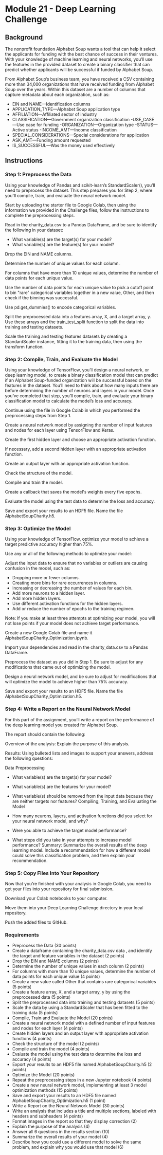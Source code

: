# Module 21 - Deep Learning Challenge

## Background
The nonprofit foundation Alphabet Soup wants a tool that can help it select the applicants for funding with the best chance of success in their ventures. With your knowledge of machine learning and neural networks, you’ll use the features in the provided dataset to create a binary classifier that can predict whether applicants will be successful if funded by Alphabet Soup.

From Alphabet Soup’s business team, you have received a CSV containing more than 34,000 organizations that have received funding from Alphabet Soup over the years. Within this dataset are a number of columns that capture metadata about each organization, such as:

- EIN and NAME—Identification columns
- APPLICATION_TYPE—Alphabet Soup application type
- AFFILIATION—Affiliated sector of industry
- CLASSIFICATION—Government organization classification
 -USE_CASE—Use case for funding
 -ORGANIZATION—Organization type
 -STATUS—Active status
 -INCOME_AMT—Income classification
- SPECIAL_CONSIDERATIONS—Special considerations for application
- ASK_AMT—Funding amount requested
- IS_SUCCESSFUL—Was the money used effectively

## Instructions
### Step 1: Preprocess the Data
Using your knowledge of Pandas and scikit-learn’s StandardScaler(), you’ll need to preprocess the dataset. This step prepares you for Step 2, where you'll compile, train, and evaluate the neural network model.

Start by uploading the starter file to Google Colab, then using the information we provided in the Challenge files, follow the instructions to complete the preprocessing steps.

Read in the charity_data.csv to a Pandas DataFrame, and be sure to identify the following in your dataset:
- What variable(s) are the target(s) for your model?
- What variable(s) are the feature(s) for your model?

Drop the EIN and NAME columns.

Determine the number of unique values for each column.

For columns that have more than 10 unique values, determine the number of data points for each unique value.

Use the number of data points for each unique value to pick a cutoff point to bin "rare" categorical variables together in a new value, Other, and then check if the binning was successful.

Use pd.get_dummies() to encode categorical variables.

Split the preprocessed data into a features array, X, and a target array, y. Use these arrays and the train_test_split function to split the data into training and testing datasets.

Scale the training and testing features datasets by creating a StandardScaler instance, fitting it to the training data, then using the transform function.

### Step 2: Compile, Train, and Evaluate the Model
Using your knowledge of TensorFlow, you’ll design a neural network, or deep learning model, to create a binary classification model that can predict if an Alphabet Soup-funded organization will be successful based on the features in the dataset. You’ll need to think about how many inputs there are before determining the number of neurons and layers in your model. Once you’ve completed that step, you’ll compile, train, and evaluate your binary classification model to calculate the model’s loss and accuracy.

Continue using the file in Google Colab in which you performed the preprocessing steps from Step 1.

Create a neural network model by assigning the number of input features and nodes for each layer using TensorFlow and Keras.

Create the first hidden layer and choose an appropriate activation function.

If necessary, add a second hidden layer with an appropriate activation function.

Create an output layer with an appropriate activation function.

Check the structure of the model.

Compile and train the model.

Create a callback that saves the model's weights every five epochs.

Evaluate the model using the test data to determine the loss and accuracy.

Save and export your results to an HDF5 file. Name the file AlphabetSoupCharity.h5.

### Step 3: Optimize the Model
Using your knowledge of TensorFlow, optimize your model to achieve a target predictive accuracy higher than 75%.

Use any or all of the following methods to optimize your model:

Adjust the input data to ensure that no variables or outliers are causing confusion in the model, such as:
- Dropping more or fewer columns.
- Creating more bins for rare occurrences in columns.
- Increasing or decreasing the number of values for each bin.
- Add more neurons to a hidden layer.
- Add more hidden layers.
- Use different activation functions for the hidden layers.
- Add or reduce the number of epochs to the training regimen.

Note: If you make at least three attempts at optimizing your model, you will not lose points if your model does not achieve target performance.

Create a new Google Colab file and name it AlphabetSoupCharity_Optimization.ipynb.

Import your dependencies and read in the charity_data.csv to a Pandas DataFrame.

Preprocess the dataset as you did in Step 1. Be sure to adjust for any modifications that came out of optimizing the model.

Design a neural network model, and be sure to adjust for modifications that will optimize the model to achieve higher than 75% accuracy.

Save and export your results to an HDF5 file. Name the file AlphabetSoupCharity_Optimization.h5.

### Step 4: Write a Report on the Neural Network Model
For this part of the assignment, you’ll write a report on the performance of the deep learning model you created for Alphabet Soup.

The report should contain the following:

Overview of the analysis: Explain the purpose of this analysis.

Results: Using bulleted lists and images to support your answers, address the following questions:

Data Preprocessing

- What variable(s) are the target(s) for your model?
- What variable(s) are the features for your model?
- What variable(s) should be removed from the input data because they are neither targets nor features?
Compiling, Training, and Evaluating the Model

- How many neurons, layers, and activation functions did you select for your neural network model, and why?
- Were you able to achieve the target model performance?
- What steps did you take in your attempts to increase model performance?
Summary: Summarize the overall results of the deep learning model. Include a recommendation for how a different model could solve this classification problem, and then explain your recommendation.

### Step 5: Copy Files Into Your Repository
Now that you're finished with your analysis in Google Colab, you need to get your files into your repository for final submission.

Download your Colab notebooks to your computer.

Move them into your Deep Learning Challenge directory in your local repository.

Push the added files to GitHub.

### Requirements
- Preprocess the Data (30 points)
- Create a dataframe containing the charity_data.csv data , and identify the target and feature variables in the dataset (2 points)
- Drop the EIN and NAME columns (2 points)
- Determine the number of unique values in each column (2 points)
- For columns with more than 10 unique values, determine the number of data points for each unique value (4 points)
- Create a new value called Other that contains rare categorical variables (5 points)
- Create a feature array, X, and a target array, y by using the preprocessed data (5 points)
- Split the preprocessed data into training and testing datasets (5 points)
- Scale the data by using a StandardScaler that has been fitted to the training data (5 points)
- Compile, Train and Evaluate the Model (20 points)
- Create a neural network model with a defined number of input features and nodes for each layer (4 points)
- Create hidden layers and an output layer with appropriate activation functions (4 points)
- Check the structure of the model (2 points)
- Compile and train the model (4 points)
- Evaluate the model using the test data to determine the loss and accuracy (4 points)
- Export your results to an HDF5 file named AlphabetSoupCharity.h5 (2 points)
- Optimize the Model (20 points)
- Repeat the preprocessing steps in a new Jupyter notebook (4 points)
- Create a new neural network model, implementing at least 3 model optimization methods (15 points)
- Save and export your results to an HDF5 file named AlphabetSoupCharity_Optimization.h5 (1 point)
- Write a Report on the Neural Network Model (30 points)
- Write an analysis that includes a title and multiple sections, labeled with headers and subheaders (4 points)
- Format images in the report so that they display correction (2)
- Explain the purpose of the analysis (4)
- Answer all 6 questions in the results section (10)
- Summarize the overall results of your model (4)
- Describe how you could use a different model to solve the same problem, and explain why you would use that model (6)
